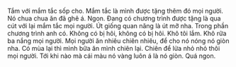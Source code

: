 Tắm với mắm tắc sốp cho. Mắm tắc là mình được tặng thêm đó mọi người. Nó chua chua ăn đã ghê á. Ngon. Đang có chương trình được tặng là qua cút với lại mắm tắc mọi người. Út giống quan năng là út mỡ nha. Trong phần chương trình anh có. Không có bị hôi, không có bị hôi. Khô tôi lắm. Khô rữa ba nắng mọi người. Mọi người ăn nhiêu chiên nhiêu, để cho nó nóng nó giòn nha. Có mùa lại thì mình bữa ăn mình chiên lại. Chiên để lửa nhỏ nhỏ thôi mọi người. Tới khi nào mà cái màu nó vàng luôn á là nó giòn. Quá ngon.
